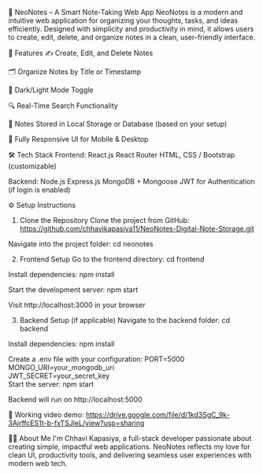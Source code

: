 📝 NeoNotes – A Smart Note-Taking Web App
NeoNotes is a modern and intuitive web application for organizing your thoughts, tasks, and ideas efficiently. Designed with simplicity and productivity in mind, it allows users to create, edit, delete, and organize notes in a clean, user-friendly interface.

🚀 Features
✍️ Create, Edit, and Delete Notes

🗂️ Organize Notes by Title or Timestamp

🌙 Dark/Light Mode Toggle 

🔍 Real-Time Search Functionality

💾 Notes Stored in Local Storage or Database (based on your setup)

📱 Fully Responsive UI for Mobile & Desktop

🛠️ Tech Stack
Frontend:
React.js
React Router
HTML, CSS / Bootstrap (customizable)

Backend:
Node.js
Express.js
MongoDB + Mongoose
JWT for Authentication (if login is enabled)

⚙️ Setup Instructions
1. Clone the Repository
Clone the project from GitHub:
https://github.com/chhavikapasiya11/NeoNotes-Digital-Note-Storage.git

Navigate into the project folder:
cd neonotes

2. Frontend Setup
Go to the frontend directory: cd frontend

Install dependencies: npm install

Start the development server: npm start

Visit http://localhost:3000 in your browser

3. Backend Setup (if applicable)
Navigate to the backend folder: cd backend

Install dependencies: npm install

Create a .env file with your configuration:
PORT=5000  
MONGO_URI=your_mongodb_uri  
JWT_SECRET=your_secret_key  
Start the server: npm start

Backend will run on http://localhost:5000

📸 Working video demo:
https://drive.google.com/file/d/1kd3SgC_9k-3AjrffcES1t-b-fxTSJleL/view?usp=sharing

👩‍💻 About Me
I'm Chhavi Kapasiya, a full-stack developer passionate about creating simple, impactful web applications. NeoNotes reflects my love for clean UI, productivity tools, and delivering seamless user experiences with modern web tech.
